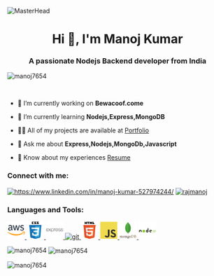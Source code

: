 ![MasterHead](https://www.linkpicture.com/q/image_551.jpg)
<h1 align="center">Hi 👋, I'm Manoj Kumar</h1>
<h3 align="center">A passionate Nodejs Backend developer from India</h3>
<img align="right" src="https://media2.giphy.com/media/qgQUggAC3Pfv687qPC/giphy.gif?cid=790b7611745b4649e65ad509de95aee8e787d2cb83bd5bec&rid=giphy.gif&ct=g" alt="">
<!-- <br>
<br>
<br>
<br>
<br>
<br>
<br>
<br> -->
<p align="left"> <img src="https://komarev.com/ghpvc/?username=manoj7654&label=Profile%20views&color=0e75b6&style=flat" alt="manoj7654" /> </p>

<p align="left"> <a href="https://twitter.com/" target="blank"><img src="https://img.shields.io/twitter/follow/?logo=twitter&style=for-the-badge" alt="" /></a> </p>

- 🔭 I’m currently working on **Bewacoof.come**

- 🌱 I’m currently learning **Nodejs,Express,MongoDB**

- 👨‍💻 All of my projects are available at <a href="https://manoj7654.github.io/">Portfolio</a>

- 💬 Ask me about **Express,Nodejs,MongoDb,Javascript**

<!-- - 📫 How to reach me **manojsfstm5@gmail.com** -->

- 📄 Know about my experiences  <a href="https://drive.google.com/file/d/10C5IVHqeM2huu0F-KyZHNAo3XD0VGp9w/view?usp=share_link">Resume</a>

<h3 align="left">Connect with me:</h3>
<p align="left">
<a href="https://linkedin.com/in/https://www.linkedin.com/in/manoj-kumar-527974244/" target="blank"><img align="center" src="https://raw.githubusercontent.com/rahuldkjain/github-profile-readme-generator/master/src/images/icons/Social/linked-in-alt.svg" alt="https://www.linkedin.com/in/manoj-kumar-527974244/" height="30" width="40" /></a>
<a href="https://fb.com/rajmanoj" target="blank"><img align="center" src="https://raw.githubusercontent.com/rahuldkjain/github-profile-readme-generator/master/src/images/icons/Social/facebook.svg" alt="rajmanoj" height="30" width="40" /></a>

</p>

<h3 align="left">Languages and Tools:</h3>
<p align="left"> <a href="https://aws.amazon.com" target="_blank" rel="noreferrer"> <img src="https://raw.githubusercontent.com/devicons/devicon/master/icons/amazonwebservices/amazonwebservices-original-wordmark.svg" alt="aws" width="40" height="40"/> </a> <a href="https://www.w3schools.com/css/" target="_blank" rel="noreferrer"> <img src="https://raw.githubusercontent.com/devicons/devicon/master/icons/css3/css3-original-wordmark.svg" alt="css3" width="40" height="40"/> </a> <a href="https://expressjs.com" target="_blank" rel="noreferrer"> <img src="https://raw.githubusercontent.com/devicons/devicon/master/icons/express/express-original-wordmark.svg" alt="express" width="40" height="40"/> </a> <a href="https://git-scm.com/" target="_blank" rel="noreferrer"> <img src="https://www.vectorlogo.zone/logos/git-scm/git-scm-icon.svg" alt="git" width="40" height="40"/> </a> <a href="https://www.w3.org/html/" target="_blank" rel="noreferrer"> <img src="https://raw.githubusercontent.com/devicons/devicon/master/icons/html5/html5-original-wordmark.svg" alt="html5" width="40" height="40"/> </a> <a href="https://developer.mozilla.org/en-US/docs/Web/JavaScript" target="_blank" rel="noreferrer"> <img src="https://raw.githubusercontent.com/devicons/devicon/master/icons/javascript/javascript-original.svg" alt="javascript" width="40" height="40"/> </a> <a href="https://www.mongodb.com/" target="_blank" rel="noreferrer"> <img src="https://raw.githubusercontent.com/devicons/devicon/master/icons/mongodb/mongodb-original-wordmark.svg" alt="mongodb" width="40" height="40"/> </a> <a href="https://nodejs.org" target="_blank" rel="noreferrer"> <img src="https://raw.githubusercontent.com/devicons/devicon/master/icons/nodejs/nodejs-original-wordmark.svg" alt="nodejs" width="40" height="40"/> </a> </p>

<p><img align="left" src="https://github-readme-stats.vercel.app/api/top-langs?username=manoj7654&show_icons=true&locale=en&layout=compact" alt="manoj7654" /></p>

<p>&nbsp;<img align="center" src="https://github-readme-stats.vercel.app/api?username=manoj7654&show_icons=true&locale=en" alt="manoj7654" /></p>

<p><img align="center" src="https://github-readme-streak-stats.herokuapp.com/?user=manoj7654&" alt="manoj7654" /></p>
